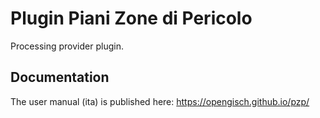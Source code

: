 # Plugin Piani Zone di Pericolo

Processing provider plugin.

## Documentation

The user manual (ita) is published here: https://opengisch.github.io/pzp/
